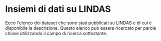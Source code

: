# Insiemi di dati su LINDAS

Ecco l'elenco dei dataset che sono stati pubblicati su LINDAS e di cui è disponibile la descrizione. Questo elenco può essere ricercato per parole chiave utilizzando il campo di ricerca sottostante.
